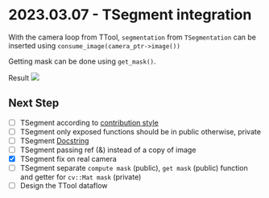 # 2023.03.07 - TSegment integration
With the camera loop from TTool, `segmentation` from `TSegmentation` can be inserted using `consume_image(camera_ptr->image())`

Getting mask can be done using `get_mask()`.

Result
![](2023.03.07/TSegment-integration.gif)

## Next Step
- [ ] TSegment according to [contribution style](https://github.com/ibois-epfl/augmented-carpentry/blob/main/CONTRIBUTING.md)
- [ ] TSegment only exposed functions should be in public otherwise, private
- [ ] TSegment [Docstring](https://github.com/ibois-epfl/TSlam/blob/main/src/reconstruction/ts_geometric_solver.hh)
- [ ] TSegment passing ref (&) instead of a copy of image
- [x] TSegment fix on real camera
- [ ] TSegment separate `compute mask` (public), `get mask` (public) function and getter for `cv::Mat mask` (private)
- [ ] Design the TTool dataflow